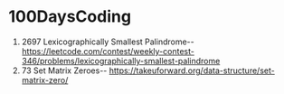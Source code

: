 # 100DaysCoding
1. 2697 Lexicographically Smallest Palindrome--
              https://leetcode.com/contest/weekly-contest-346/problems/lexicographically-smallest-palindrome 
2. 73 Set Matrix Zeroes--
              https://takeuforward.org/data-structure/set-matrix-zero/
